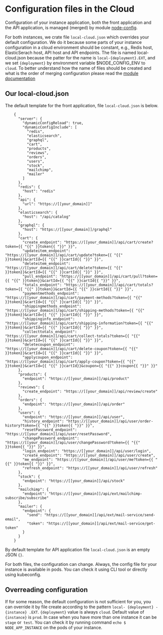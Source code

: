 # Configuration files in the Cloud

Configuration of your instance application, both the front application and the API application, is managed (merged) by module [node-config](https://github.com/lorenwest/node-config).

For both instances, we crate file `local-cloud.json` which overrides your default configuration. We do it because some parts of your instance configuration in a cloud environment should be constant, e.g., Redis host, ElasticSerach host, API host and API endpoints. The file is named local-cloud.json because the patter for the name is `local-{deployment}.EXT`, and we set `{deployment}` by environment variable $NODE_CONFIG_ENV to `cloud`. To better understand how the name of files should be created and what is the order of merging configuration please read the [module documentation](https://github.com/lorenwest/node-config/wiki/Configuration-Files#multi-instance-deployments)

## Our local-cloud.json

The default template for the front application, file `local-cloud.json` is below.

```
    {
      "server": {
        "dynamicConfigReload": true,
        "dynamicConfigInclude": [
          "redis",
          "elasticsearch",
          "graphql",
          "cart",
          "products",
          "reviews",
          "orders",
          "users",
          "stock",
          "mailchimp",
          "mailer"
        ]
      },
      "redis": {
        "host": "redis"
      },
      "api": {
        "url": "https://[[your_domain]]"
      },
      "elasticsearch": {
        "host": "/api/catalog"
      },
      "graphql": {
        "host": "https://[[your_domain]]/graphql"
      },
      "cart": {
        "create_endpoint": "https://[[your_domain]]/api/cart/create?token={{ "{{" }}token{{ "}}" }}",
        "updateitem_endpoint": "https://[[your_domain]]/api/cart/update?token={{ "{{" }}token}}&cartId={{ "{{" }}cartId{{ "}}" }}",
        "deleteitem_endpoint": "https://[[your_domain]]/api/cart/delete?token={{ "{{" }}token}}&cartId={{ "{{" }}cartId{{ "}}" }}",
        "pull_endpoint": "https://[[your_domain]]/api/cart/pull?token={{ "{{" }}token}}&cartId={{ "{{" }}cartId{{ "}}" }}",
        "totals_endpoint": "https://[[your_domain]]/api/cart/totals?token={{ "{{" }}token}}&cartId={{ "{{" }}cartId{{ "}}" }}",
        "paymentmethods_endpoint": "https://[[your_domain]]/api/cart/payment-methods?token={{ "{{" }}token}}&cartId={{ "{{" }}cartId{{ "}}" }}",
        "shippingmethods_endpoint": "https://[[your_domain]]/api/cart/shipping-methods?token={{ "{{" }}token}}&cartId={{ "{{" }}cartId{{ "}}" }}",
        "shippinginfo_endpoint": "https://[[your_domain]]/api/cart/shipping-information?token={{ "{{" }}token}}&cartId={{ "{{" }}cartId{{ "}}" }}",
        "collecttotals_endpoint": "https://[[your_domain]]/api/cart/collect-totals?token={{ "{{" }}token}}&cartId={{ "{{" }}cartId{{ "}}" }}",
        "deletecoupon_endpoint": "https://[[your_domain]]/api/cart/delete-coupon?token={{ "{{" }}token}}&cartId={{ "{{" }}cartId{{ "}}" }}",
        "applycoupon_endpoint": "https://[[your_domain]]/api/cart/apply-coupon?token={{ "{{" }}token}}&cartId={{ "{{" }}cartId}}&coupon={{ "{{" }}coupon{{ "}}" }}"
      },
      "products": {
        "endpoint": "https://[[your_domain]]/api/product"
      },
      "reviews": {
        "create_endpoint": "https://[[your_domain]]/api/review/create"
      },
      "orders": {
        "endpoint": "https://[[your_domain]]/api/order"
      },
      "users": {
        "endpoint": "https://[[your_domain]]/api/user",
        "history_endpoint": "https://[[your_domain]]/api/user/order-history?token={{ "{{" }}token{{ "}}" }}",
        "resetPassword_endpoint": "https://[[your_domain]]/api/user/resetPassword",
        "changePassword_endpoint": "https://[[your_domain]]/api/user/changePassword?token={{ "{{" }}token{{ "}}" }}",
        "login_endpoint": "https://[[your_domain]]/api/user/login",
        "create_endpoint": "https://[[your_domain]]/api/user/create",
        "me_endpoint": "https://[[your_domain]]/api/user/me?token={{ "{{" }}token{{ "}}" }}",
        "refresh_endpoint": "https://[[your_domain]]/api/user/refresh"
      },
      "stock": {
        "endpoint": "https://[[your_domain]]/api/stock"
      },
      "mailchimp": {
        "endpoint": "https://[[your_domain]]/api/ext/mailchimp-subscribe/subscribe"
      },
      "mailer": {
        "endpoint": {
          "send": "https://[[your_domain]]/api/ext/mail-service/send-email",
          "token": "https://[[your_domain]]/api/ext/mail-service/get-token"
        }
      }
    }
```

By default template for API application file `local-cloud.json` is an empty JSON `{}`.

For both files, the configuration can change. Always, the config file for your instance is available in pods. You can check it using CLI tool or directly using kubeconfig. 

## Overreading configuration

If for some reason, the default configuration is not sufficient for you, you can override it by file create according to the pattern `local- {deployment} - {instance} .EXT`. `{deployment}` value is always `cloud`. Default value of `{instance}` is `prod`. In case when you have more than one instance it can be `stage` or` test`. You can check it by running command `echo $ NODE_APP_INSTANCE` on the pods of your instance.